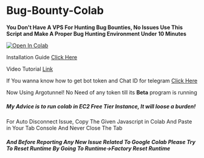 # Bug-Bounty-Colab

**You Don't Have A VPS For Hunting Bug Bounties, No Issues Use This Script and Make A Proper Bug Hunting Environment Under 10 Minutes**
<br>

[![Open In Colab](https://colab.research.google.com/assets/colab-badge.svg)](https://colab.research.google.com/github/hackingguy/Bug-Hunting-Colab/)

Installation Guide [Click Here](https://medium.com/@akashchhabra710/bug-hunting-colab-41a8acb1d04)

Video Tutorial [Link](https://www.youtube.com/watch?v=4MIfThgA1Ls)

If You wanna know how to get bot token and Chat ID for telegram [Click Here](http://bit.ly/colab-bugs)

Now Using Argotunnel! No Need of any token till its **Beta** program is running

##### My Advice is to run colab in EC2 Free Tier Instance, It will loose a burden!
For Auto Disconnect Issue, Copy The Given Javascript in Colab And Paste in Your Tab Console And Never Close The Tab

##### And Before Reporting Any New Issue Related To Google Colab Please Try To Reset Runtime By Going To Runtime->Factory Reset Runtime
